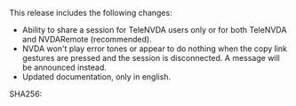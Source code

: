 This release includes the following changes:

* Ability to share a session for TeleNVDA users only or for both TeleNVDA and NVDARemote (recommended).
* NVDA won't play error tones or appear to do nothing when the copy link gestures are pressed and the session is disconnected. A message will be announced instead.
* Updated documentation, only in english.

SHA256: 